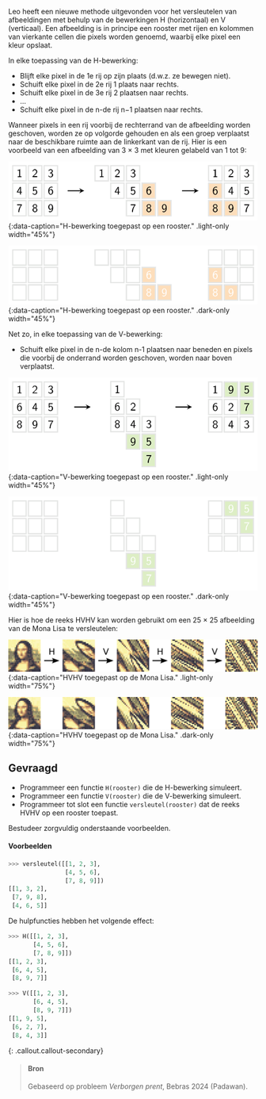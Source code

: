 Leo heeft een nieuwe methode uitgevonden voor het versleutelen van afbeeldingen met behulp van de bewerkingen H (horizontaal) en V (verticaal). Een afbeelding is in principe een rooster met rijen en kolommen van vierkante cellen die pixels worden genoemd, waarbij elke pixel een kleur opslaat.

In elke toepassing van de H-bewerking:

- Blijft elke pixel in de 1e rij op zijn plaats (d.w.z. ze bewegen niet).
- Schuift elke pixel in de 2e rij 1 plaats naar rechts.
- Schuift elke pixel in de 3e rij 2 plaatsen naar rechts.
- ...
- Schuift elke pixel in de n-de rij n−1 plaatsen naar rechts.

Wanneer pixels in een rij voorbij de rechterrand van de afbeelding worden geschoven, worden ze op volgorde gehouden en als een groep verplaatst naar de beschikbare ruimte aan de linkerkant van de rij. Hier is een voorbeeld van een afbeelding van 3 × 3 met kleuren gelabeld van 1 tot 9:

![H-bewerking toegepast op een rooster.](media/image1.png "H-bewerking toegepast op een rooster."){:data-caption="H-bewerking toegepast op een rooster." .light-only width="45%"}

![H-bewerking toegepast op een rooster.](media/image1_dark.png "H-bewerking toegepast op een rooster."){:data-caption="H-bewerking toegepast op een rooster." .dark-only width="45%"}

Net zo, in elke toepassing van de V-bewerking:

- Schuift elke pixel in de n-de kolom n-1 plaatsen naar beneden en pixels die voorbij de onderrand worden geschoven, worden naar boven verplaatst.

![V-bewerking toegepast op een rooster.](media/image2.png "V-bewerking toegepast op een rooster."){:data-caption="V-bewerking toegepast op een rooster." .light-only width="45%"}

![V-bewerking toegepast op een rooster.](media/image2_dark.png "V-bewerking toegepast op een rooster."){:data-caption="V-bewerking toegepast op een rooster." .dark-only width="45%"}

Hier is hoe de reeks HVHV kan worden gebruikt om een 25 × 25 afbeelding van de Mona Lisa te versleutelen:

![HVHV toegepast op de Mona Lisa.](media/monalisa.png "HVHV toegepast op de Mona Lisa."){:data-caption="HVHV toegepast op de Mona Lisa." .light-only width="75%"}

![HVHV toegepast op de Mona Lisa.](media/monalisa_dark.png "HVHV toegepast op de Mona Lisa."){:data-caption="HVHV toegepast op de Mona Lisa." .dark-only width="75%"}

## Gevraagd

- Programmeer een functie `H(rooster)` die de H-bewerking simuleert.
- Programmeer een functie `V(rooster)` die de V-bewerking simuleert.
- Programmeer tot slot een functie `versleutel(rooster)` dat de reeks HVHV op een rooster toepast.

Bestudeer zorgvuldig onderstaande voorbeelden.

#### Voorbeelden

```python
>>> versleutel([[1, 2, 3],
                [4, 5, 6],
                [7, 8, 9]])
[[1, 3, 2],
 [7, 9, 8],
 [4, 6, 5]]
```

De hulpfuncties hebben het volgende effect:

```python
>>> H([[1, 2, 3],
       [4, 5, 6],
       [7, 8, 9]])
[[1, 2, 3],
 [6, 4, 5],
 [8, 9, 7]]
```

```python
>>> V([[1, 2, 3],
       [6, 4, 5],
       [8, 9, 7]])
[[1, 9, 5],
 [6, 2, 7],
 [8, 4, 3]]
```


{: .callout.callout-secondary}
>#### Bron
> Gebaseerd op probleem *Verborgen prent*, Bebras 2024 (Padawan). 
